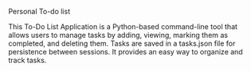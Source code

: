 Personal To-do list 

This To-Do List Application is a Python-based command-line tool that allows users to manage tasks by adding, viewing, marking them as completed, and deleting them. Tasks are saved in a tasks.json file for persistence between sessions. It provides an easy way to organize and track tasks.
